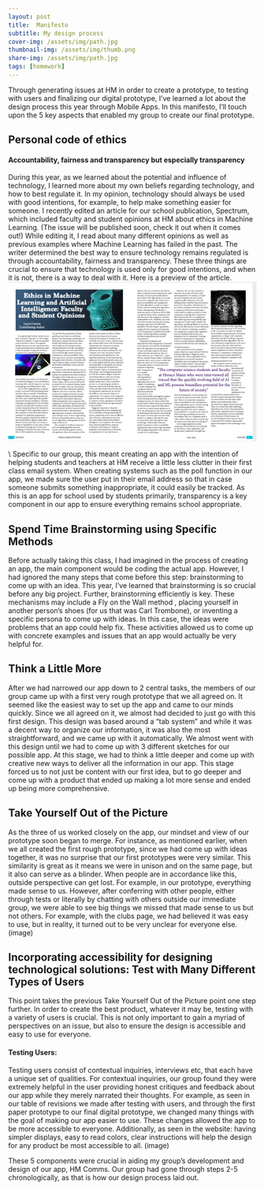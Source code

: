 ```yaml
---
layout: post
title:  Manifesto
subtitle: My design process
cover-img: /assets/img/path.jpg
thumbnail-img: /assets/img/thumb.png
share-img: /assets/img/path.jpg
tags: [homework]
---
```

Through generating issues at HM in order to create a prototype, to testing with users and finalizing our digital prototype, I’ve learned a lot about the design process this year through Mobile Apps. In this manifesto, I’ll touch upon the 5 key aspects that enabled my group to create our final prototype.  
  
## Personal code of ethics

#### Accountability, fairness and transparency but especially transparency
During this year, as we learned about the potential and influence of technology, I learned more about my own beliefs regarding technology, and how to best regulate it. In my opinion, technology should always be used with good intentions, for example, to help make something easier for someone. I recently edited an article for our school publication, Spectrum, which included faculty and student opinions at HM about ethics in Machine Learning. (The issue will be published soon, check it out when it comes out!) While editing it, I read about many different opinions as well as previous examples where Machine Learning has failed in the past. The writer determined the best way to ensure technology remains regulated is through accountability, fairness and transparency. These three things are crucial to ensure that technology is used only for good intentions, and when it is not, there is a way to deal with it. Here is a preview of the article.
![article](https://github.com/julietteshang/julietteshang.github.io/blob/master/article.png?raw=true)

\ Specific to our group, this meant creating an app with the intention of helping students and teachers at HM receive a little less clutter in their first class email system. When creating systems such as the poll function in our app, we made sure the user put in their email address so that in case someone submits something inappropriate, it could easily be tracked. As this is an app for school used by students primarily, transparency is a key component in our app to ensure everything remains school appropriate. 

## Spend Time Brainstorming using Specific Methods
Before actually taking this class, I had imagined in the process of creating an app, the main component would be coding the actual app. However, I had ignored the many steps that come before this step: brainstorming to come up with an idea. This year, I’ve learned that brainstorming is so crucial before any big project. Further, brainstorming efficiently is key. These mechanisms may include a Fly on the Wall method , placing yourself in another person’s shoes (for us that was Carl Trombone), or inventing a specific persona to come up with ideas. In this case, the ideas were problems that an app could help fix. These activities allowed us to come up with concrete examples and issues that an app would actually be very helpful for. 

## Think a Little More
After we had narrowed our app down to 2 central tasks, the members of our group came up with a first very rough prototype that we all agreed on. It seemed like the easiest way to set up the app and came to our minds quickly. Since we all agreed on it, we almost had decided to just go with this first design. This design was based around a “tab system” and while it was a decent way to organize our information, it was also the most straightforward, and we came up with it automatically. We almost went with this design until we had to come up with 3 different sketches for our possible app. At this stage, we had to think a little deeper and come up with creative new ways to deliver all the information in our app.  This stage forced us to not just be content with our first idea, but to go deeper and come up with a product that ended up making a lot more sense and ended up being more comprehensive.

## Take Yourself Out of the Picture
As the three of us worked closely on the app, our mindset and view of our prototype soon began to merge. For instance, as mentioned earlier, when we all created the first rough prototype, since we had come up with ideas together, it was no surprise that our first prototypes were very similar. This similarity is great as it means we were in unison and on the same page, but it also can serve as a blinder. When people are in accordance like this, outside perspective can get lost. For example, in our prototype, everything made sense to us. However, after conferring with other people, either through tests or literally by chatting with others outside our immediate group, we were able to see big things we missed that made sense to us but not others. For example, with the clubs page, we had believed it was easy to use, but in reality, it turned out to be very unclear for everyone else.
(image)

## Incorporating accessibility for designing technological solutions: Test with Many Different Types of Users 

This point takes the previous Take Yourself Out of the Picture point one step further. In order to create the best product, whatever it may be, testing with a variety of users is crucial. This is not only important to gain a myriad of perspectives on an issue, but also to ensure the design is accessible and easy to use for everyone. 
#### Testing Users:
  Testing users consist of contextual inquiries, interviews etc, that each have a unique set of qualities. For contextual inquiries, our group found they were extremely helpful in the user providing honest critiques and feedback about our app while they merely narrated their thoughts.
For example, as seen in our table of revisions we made after testing with users, and through the first paper prototype to our final digital prototype, we changed many things with the goal of making our app easier to use. These changes allowed the app to be more accessible to everyone. 
Additionally, as seen in the website: having simpler displays, easy to read colors, clear instructions will help the design for any product be most accessible to all.
 (image)

These 5 components were crucial in aiding my group’s development and design of our app, HM Comms. Our group had gone through steps 2-5 chronologically, as that is how our design process laid out.




